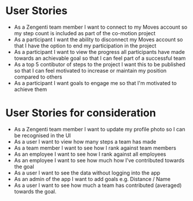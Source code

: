 # User Stories
- As a Zengenti team member I want to connect to my Moves account so my step count is included as part of the co-motion project
- As a participant I want the ability to disconnect my Moves account so that I have the option to end my participation in the project
- As a participant I want to view the progress all participants have made towards an achievable goal so that I can feel part of a successful team
- As a top 5 contibutor of steps to the project I want this to be published so that I can feel motivated to increase or maintain my position compared to others
- As a participant I want goals to engage me so that I'm motivated to achieve them







# User Stories for consideration
- As a Zengenti team member I want to update my profile photo so I can be recognised in the UI
- As a user I want to view how many steps a team has made
- As a team member I want to see how I rank against team members
- As an employee I want to see how I rank against all employees
- As an employee I want to see how much how I’ve contributed towards the goal
- As a user I want to see the data without logging into the app
- As an admin of the app I want to add goals e.g. Distance / Name
- As a user I want to see how much a team has contributed (averaged) towards the goal.
